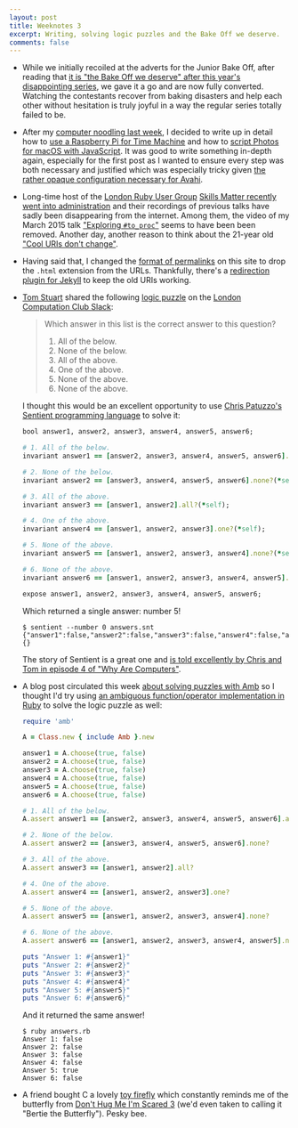 ```yaml
---
layout: post
title: Weeknotes 3
excerpt: Writing, solving logic puzzles and the Bake Off we deserve.
comments: false
---
```

*   While we initially recoiled at the adverts for the Junior Bake Off, after reading that [it is "the Bake Off we deserve" after this year's disappointing series](https://www.theguardian.com/tv-and-radio/2019/nov/11/junior-bake-off-the-kids-spinoff-thats-the-perfect-antidote-to-baking-brutality), we gave it a go and are now fully converted. Watching the contestants recover from baking disasters and help each other without hesitation is truly joyful in a way the regular series totally failed to be.

*   After my [computer noodling last week](/2019/11/10/weeknotes-2.html), I decided to write up in detail how to [use a Raspberry Pi for Time Machine](/2019/11/12/using-a-raspberry-pi-for-time-machine/) and how to [script Photos for macOS with JavaScript](/2019/11/13/scripting-photos-for-macos-with-javascript/). It was good to write something in-depth again, especially for the first post as I wanted to ensure every step was both necessary and justified which was especially tricky given [the rather opaque configuration necessary for Avahi](/2019/11/12/using-a-raspberry-pi-for-time-machine/#configuring-avahi).

*   Long-time host of the [London Ruby User Group](http://lrug.org) [Skills Matter recently went into administration](https://www.linkedin.com/pulse/skills-matter-appointed-administrators-wendy-devolder/) and their recordings of previous talks have sadly been disappearing from the internet. Among them, the video of my March 2015 talk ["Exploring `#to_proc`"](/2014/11/26/data-structures-as-functions.html) seems to have been been removed. Another day, another reason to think about the 21-year old ["Cool URIs don't change"](https://www.w3.org/Provider/Style/URI).

*   Having said that, I changed the [format of permalinks](https://jekyllrb.com/docs/permalinks/#built-in-formats) on this site to drop the `.html` extension from the URLs. Thankfully, there's a [redirection plugin for Jekyll](https://github.com/jekyll/jekyll-redirect-from) to keep the old URIs working.

*   [Tom Stuart](https://codon.com) shared the following [logic puzzle](https://math.stackexchange.com/questions/2217248/which-answer-in-this-list-is-the-correct-answer-to-this-question) on the [London Computation Club Slack](https://computationclub-slack.herokuapp.com/):

    > Which answer in this list is the correct answer to this question?
    >
    > 1. All of the below.
    > 2. None of the below.
    > 3. All of the above.
    > 4. One of the above.
    > 5. None of the above.
    > 6. None of the above.

    I thought this would be an excellent opportunity to use [Chris Patuzzo's Sentient programming language](https://sentient-lang.org) to solve it:

    ```ruby
    bool answer1, answer2, answer3, answer4, answer5, answer6;

    # 1. All of the below.
    invariant answer1 == [answer2, answer3, answer4, answer5, answer6].all?(*self);

    # 2. None of the below.
    invariant answer2 == [answer3, answer4, answer5, answer6].none?(*self);

    # 3. All of the above.
    invariant answer3 == [answer1, answer2].all?(*self);

    # 4. One of the above.
    invariant answer4 == [answer1, answer2, answer3].one?(*self);

    # 5. None of the above.
    invariant answer5 == [answer1, answer2, answer3, answer4].none?(*self);

    # 6. None of the above.
    invariant answer6 == [answer1, answer2, answer3, answer4, answer5].none?(*self);

    expose answer1, answer2, answer3, answer4, answer5, answer6;
    ```

    Which returned a single answer: number 5!

    ```console
    $ sentient --number 0 answers.snt
    {"answer1":false,"answer2":false,"answer3":false,"answer4":false,"answer5":true,"answer6":false}
    {}
    ```

    The story of Sentient is a great one and [is told excellently by Chris and Tom in episode 4 of "Why Are Computers"](https://whyarecomputers.com/4).

*   A blog post circulated this week [about solving puzzles with Amb](https://thesmartnik.com/solving-pazzles-wth-amb.html) so I thought I'd try using [an ambiguous function/operator implementation in Ruby](https://github.com/chikamichi/amb) to solve the logic puzzle as well:

    ```ruby
    require 'amb'

    A = Class.new { include Amb }.new

    answer1 = A.choose(true, false)
    answer2 = A.choose(true, false)
    answer3 = A.choose(true, false)
    answer4 = A.choose(true, false)
    answer5 = A.choose(true, false)
    answer6 = A.choose(true, false)

    # 1. All of the below.
    A.assert answer1 == [answer2, answer3, answer4, answer5, answer6].all?

    # 2. None of the below.
    A.assert answer2 == [answer3, answer4, answer5, answer6].none?

    # 3. All of the above.
    A.assert answer3 == [answer1, answer2].all?

    # 4. One of the above.
    A.assert answer4 == [answer1, answer2, answer3].one?

    # 5. None of the above.
    A.assert answer5 == [answer1, answer2, answer3, answer4].none?

    # 6. None of the above.
    A.assert answer6 == [answer1, answer2, answer3, answer4, answer5].none?

    puts "Answer 1: #{answer1}"
    puts "Answer 2: #{answer2}"
    puts "Answer 3: #{answer3}"
    puts "Answer 4: #{answer4}"
    puts "Answer 5: #{answer5}"
    puts "Answer 6: #{answer6}"
    ```

    And it returned the same answer!

    ```console
    $ ruby answers.rb
    Answer 1: false
    Answer 2: false
    Answer 3: false
    Answer 4: false
    Answer 5: true
    Answer 6: false
    ```

*   A friend bought C a lovely [toy firefly](https://uk.tomy.com/products/lamaze-freddie-firefly) which constantly reminds me of the butterfly from [Don't Hug Me I'm Scared 3](https://youtu.be/sXOdn6vLCuU) (we'd even taken to calling it "Bertie the Butterfly"). Pesky bee.
